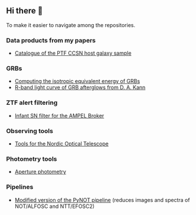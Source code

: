 ## Hi there 👋

To make it easier to navigate among the repositories.

### Data products from my papers
- [Catalogue of the PTF CCSN host galaxy sample](https://github.com/steveschulze/PTF)

### GRBs
- [Computing the isotropic equivalent energy of GRBs](https://github.com/steveschulze/GRB_Eiso)
- [R-band light curve of GRB afterglows from D. A. Kann](https://github.com/steveschulze/kann_optical_afterglows)

### ZTF alert filtering
- [Infant SN filter for the AMPEL Broker](https://github.com/steveschulze/Ampel-Weizmann)

### Observing tools
- [Tools for the Nordic Optical Telescope](https://github.com/steveschulze/NOT_Observing_Tools)

### Photometry tools
- [Aperture photometry](https://github.com/steveschulze/Photometry)

### Pipelines
- [Modified version of the PyNOT pipeline](https://github.com/steveschulze/PyNOT) (reduces images and spectra of NOT/ALFOSC and NTT/EFOSC2)

<!--
**steveschulze/steveschulze** is a ✨ _special_ ✨ repository because its `README.md` (this file) appears on your GitHub profile.

Here are some ideas to get you started:

- 🔭 I’m currently working on ...
- 🌱 I’m currently learning ...
- 👯 I’m looking to collaborate on ...
- 🤔 I’m looking for help with ...
- 💬 Ask me about ...
- 📫 How to reach me: ...
- 😄 Pronouns: ...
- ⚡ Fun fact: ...
-->
